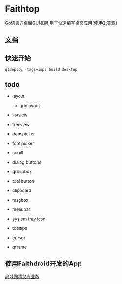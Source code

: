 # Faithtop
Go语言的桌面GUI框架,用于快速编写桌面应用(使用[Qt](https://github.com/therecipe/qt)实现)

## [文档](https://github.com/gofaith/faithtop/wiki)

## 快速开始

```shell
qtdeploy -tags=impl build desktop
```

## todo

- layout
    - gridlayout
- listview
- treeview

- date picker
- font picker
- scroll
- dialog buttons
- groupbox
- tool button
- clipboard
- msgbox
- menubar
- system tray icon
- tooltips
- cursor
- qframe

## 使用Faithdroid开发的App

[局域网精灵专业版](https://lan-genius.com)
